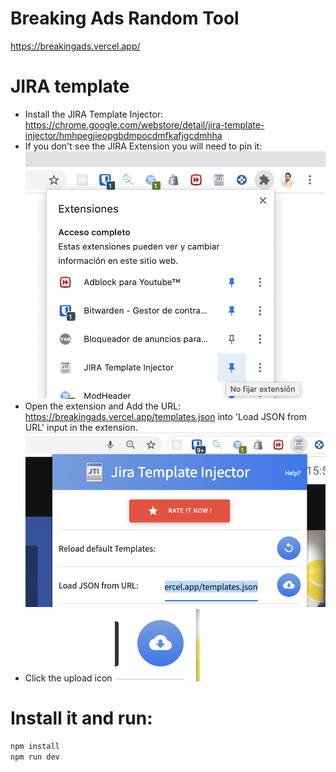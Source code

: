# Breaking Ads Random Tool
https://breakingads.vercel.app/

# JIRA template

- Install the JIRA Template Injector: https://chrome.google.com/webstore/detail/jira-template-injector/hmhpegjieopgbdmpocdmfkafjgcdmhha
- If you don't see the JIRA Extension you will need to pin it:
![./public/3.png](./public/3.png)
- Open the extension and Add the URL: https://breakingads.vercel.app/templates.json into 'Load JSON from URL' input in the extension.
![./public/1.png](./public/1.png)
- Click the upload icon ![./public/2.png](./public/2.png)

# Install it and run:
```bash
npm install
npm run dev
```
